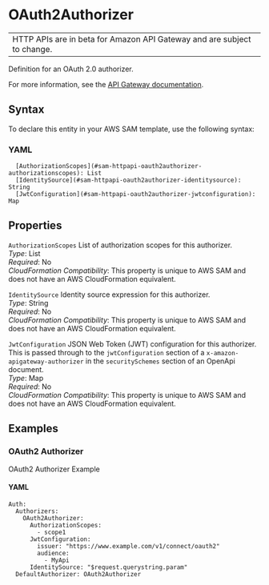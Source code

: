 # OAuth2Authorizer<a name="sam-property-httpapi-oauth2authorizer"></a>


|  | 
| --- |
| HTTP APIs are in beta for Amazon API Gateway and are subject to change\. | 

Definition for an OAuth 2\.0 authorizer\.

For more information, see the [API Gateway documentation](https://docs.aws.amazon.com/apigateway/latest/developerguide/http-api-jwt-authorizer.html)\.

## Syntax<a name="sam-property-httpapi-oauth2authorizer-syntax"></a>

To declare this entity in your AWS SAM template, use the following syntax:

### YAML<a name="sam-property-httpapi-oauth2authorizer-syntax.yaml"></a>

```
  [AuthorizationScopes](#sam-httpapi-oauth2authorizer-authorizationscopes): List
  [IdentitySource](#sam-httpapi-oauth2authorizer-identitysource): String
  [JwtConfiguration](#sam-httpapi-oauth2authorizer-jwtconfiguration): Map
```

## Properties<a name="sam-property-httpapi-oauth2authorizer-properties"></a>

 `AuthorizationScopes`   <a name="sam-httpapi-oauth2authorizer-authorizationscopes"></a>
List of authorization scopes for this authorizer\.  
*Type*: List  
*Required*: No  
*CloudFormation Compatibility*: This property is unique to AWS SAM and does not have an AWS CloudFormation equivalent\.

 `IdentitySource`   <a name="sam-httpapi-oauth2authorizer-identitysource"></a>
Identity source expression for this authorizer\.  
*Type*: String  
*Required*: No  
*CloudFormation Compatibility*: This property is unique to AWS SAM and does not have an AWS CloudFormation equivalent\.

 `JwtConfiguration`   <a name="sam-httpapi-oauth2authorizer-jwtconfiguration"></a>
JSON Web Token \(JWT\) configuration for this authorizer\.  
This is passed through to the `jwtConfiguration` section of a `x-amazon-apigateway-authorizer` in the `securitySchemes` section of an OpenApi document\.  
*Type*: Map  
*Required*: No  
*CloudFormation Compatibility*: This property is unique to AWS SAM and does not have an AWS CloudFormation equivalent\.

## Examples<a name="sam-property-httpapi-oauth2authorizer--examples"></a>

### OAuth2 Authorizer<a name="sam-property-httpapi-oauth2authorizer--examples--oauth2-authorizer"></a>

OAuth2 Authorizer Example

#### YAML<a name="sam-property-httpapi-oauth2authorizer--examples--oauth2-authorizer--yaml"></a>

```
Auth:
  Authorizers:
    OAuth2Authorizer:
      AuthorizationScopes:
        - scope1
      JwtConfiguration:
        issuer: "https://www.example.com/v1/connect/oauth2"
        audience:
          - MyApi
      IdentitySource: "$request.querystring.param"
  DefaultAuthorizer: OAuth2Authorizer
```